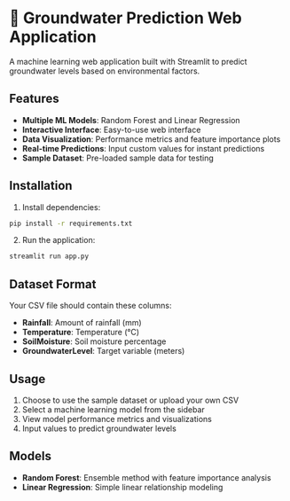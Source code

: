 # 🌊 Groundwater Prediction Web Application

A machine learning web application built with Streamlit to predict groundwater levels based on environmental factors.

## Features

- **Multiple ML Models**: Random Forest and Linear Regression
- **Interactive Interface**: Easy-to-use web interface
- **Data Visualization**: Performance metrics and feature importance plots
- **Real-time Predictions**: Input custom values for instant predictions
- **Sample Dataset**: Pre-loaded sample data for testing

## Installation

1. Install dependencies:
```bash
pip install -r requirements.txt
```

2. Run the application:
```bash
streamlit run app.py
```

## Dataset Format

Your CSV file should contain these columns:
- **Rainfall**: Amount of rainfall (mm)
- **Temperature**: Temperature (°C)
- **SoilMoisture**: Soil moisture percentage
- **GroundwaterLevel**: Target variable (meters)

## Usage

1. Choose to use the sample dataset or upload your own CSV
2. Select a machine learning model from the sidebar
3. View model performance metrics and visualizations
4. Input values to predict groundwater levels

## Models

- **Random Forest**: Ensemble method with feature importance analysis
- **Linear Regression**: Simple linear relationship modeling